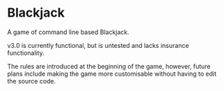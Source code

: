 # Blackjack
A game of command line based Blackjack.

v3.0 is currently functional, but is untested and lacks insurance functionality.

The rules are introduced at the beginning of the game, however, future plans include making the game more customisable without having to edit the source code.
